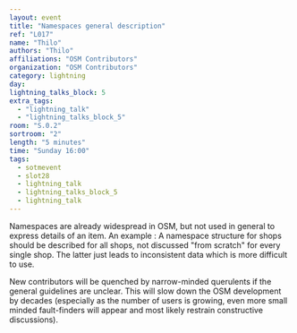```yaml
---
layout: event
title: "Namespaces general description"
ref: "L017"
name: "Thilo"
authors: "Thilo"
affiliations: "OSM Contributors"
organization: "OSM Contributors"
category: lightning
day: 
lightning_talks_block: 5
extra_tags:
  - "lightning_talk"
  - "lightning_talks_block_5"
room: "S.0.2"
sortroom: "2"
length: "5 minutes"
time: "Sunday 16:00"
tags:
  - sotmevent
  - slot28
  - lightning_talk
  - lightning_talks_block_5
  - lightning_talk
---
```

Namespaces are already widespread in OSM, but not used in general to express details of an item. An example :
A namespace structure for shops should be described for all shops, not discussed &#34;from scratch&#34; for every single shop. The latter just leads to inconsistent data which is more difficult to use. 

New contributors will be quenched by narrow-minded querulents if the general guidelines are unclear. This will slow down the OSM development by decades (especially as the number of users is growing, even more small minded fault-finders will appear and most likely restrain constructive discussions).
